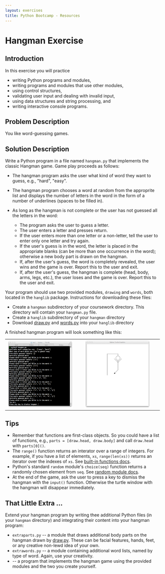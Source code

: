 ```yaml
---
layout: exercises
title: Python Bootcamp - Resources
---
```


# Hangman Exercise

## Introduction

In this exercise you will practice

- writing Python programs and modules,
- writing programs and modules that use other modules,
- using control structures,
- validating user input and dealing with invalid input,
- using data structures and string processing, and
- writing interactive console programs.

## Problem Description

You like word-guessing games.

## Solution Description

Write a Python program in a file named `hangman.py` that implements the classic Hangman game.  Game play proceeds as follows:

- The hangman program asks the user what kind of word they want to guess, e.g., "hard", "easy".
- The hangman program chooses a word at random from the approprite list and displays the number of letters in the word in the form of a number of underlines (spaces to be filled in).
- As long as the hangman is not complete or the user has not guessed all the letters in the word:

    - The program asks the user to guess a letter.
    - The user enters a letter and presses return.
    - If the user enters more than one letter or a non-letter, tell the user to enter only one letter and try again.
    - If the user's guess is in the word, the letter is placed in the appropriate blanks (can be more than one occurrence in the word); otherwise a new body part is drawn on the hangman.
    - If, after the user's guess, the word is completely revealed, the user wins and the game is over.  Report this to the user and exit.
    - If, after the user's guess, the hangman is complete (head, body, arms, legs, etc.), the user loses and the game is over.  Report this to the user and exit.

Your program should use two provided modules, `drawing` and `words`, both located in the `hanglib` package.  Instructions for downloading these files:

- Create a `hangman` subdirectory of your coursework directory. This directory will contain your `hangman.py` file.
- Create a `hanglib` subdirectory of your `hangman` directory
- Download [draw.py](../code/hanglib/draw.py) and [words.py](../code/hanglib/words.py) into your `hanglib` directory

A finished hangman program will look something like this:

<table>
<tr>
<td>
<img src="hangman-console.png" width="90%" />
</td>
<td>
<img src="hangman-fig.png" width="90%" />
</td>
</tr>
</table>

## Tips

- Remember that functions are first-class objects.  So you could have a list of functions, e.g., `parts = [draw.head, draw.body]` and call `draw.head` with `parts[0]()`.
- The `range()` function returns an interator over a range of integers.  For example, if you have a list of elements, `xs`, `range(len(xs))` returns an iterator over the indexes of `xs`. See [built-in functions docs](https://docs.python.org/3/library/functions.html).
- Python's standard `random` module's `choice(seq)` function returns a randomly chosen element from `seq`.  See [random module docs](https://docs.python.org/3/library/random.html).
- At the end of the game, ask the user to press a key to dismiss the hangman with the `input()` function.  Otherwise the turtle window with the hangman will disappear immediately.

## That Little Extra ...

Extend your hangman program by writing thee additional Python files (in your `hangman` directory) and integrating their content into your hangman program:

- `extraparts.py` -- a module that draws additional body parts on the hangman drawn by [draw.py](../code/hanglib/draw.py).  These can be facial features, hands, feet, or any creative non-lewd idea of your own.
- `extrawords.py` -- a module containing additional word lists, named by type of word.  Again, use your creativity.
-  -- a program that implements the hangman game using the provided modules and the two you create yourself.
